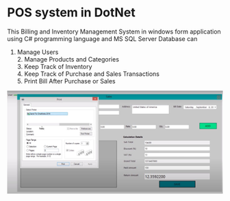 # POS system in DotNet
This Billing and Inventory Management System in windows form application using C# programming language and MS SQL Server Database can <br>
1. Manage Users
<br>2. Manage Products and Categories
<br>3. Keep Track of Inventory
<br>4. Keep Track of Purchase and Sales Transactions
<br>5. Print Bill After Purchase or Sales

<p align="center">
  <img src="https://github.com/Abed0711/POS-system-in-DotNet/blob/master/1.JPG" width="1000" alt="accessibility text">
</p>
